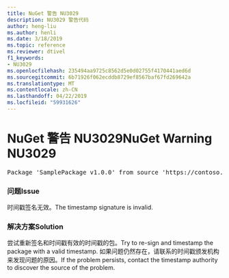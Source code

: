 ```yaml
---
title: NuGet 警告 NU3029
description: NU3029 警告代码
author: heng-liu
ms.author: henli
ms.date: 3/18/2019
ms.topic: reference
ms.reviewer: dtivel
f1_keywords:
- NU3029
ms.openlocfilehash: 235494aa9725c8562d5e0d02755f4170441aed6d
ms.sourcegitcommit: 6b71926f062ecddb8729ef8567baf67fd269642a
ms.translationtype: MT
ms.contentlocale: zh-CN
ms.lasthandoff: 04/22/2019
ms.locfileid: "59931626"
---
```

# <a name="nuget-warning-nu3029"></a><span data-ttu-id="376e3-103">NuGet 警告 NU3029</span><span class="sxs-lookup"><span data-stu-id="376e3-103">NuGet Warning NU3029</span></span>

<pre>Package 'SamplePackage v1.0.0' from source 'https://contoso.com/index.json': The timestamp signature is invalid.</pre>

### <a name="issue"></a><span data-ttu-id="376e3-104">问题</span><span class="sxs-lookup"><span data-stu-id="376e3-104">Issue</span></span>

<span data-ttu-id="376e3-105">时间戳签名无效。</span><span class="sxs-lookup"><span data-stu-id="376e3-105">The timestamp signature is invalid.</span></span>


### <a name="solution"></a><span data-ttu-id="376e3-106">解决方案</span><span class="sxs-lookup"><span data-stu-id="376e3-106">Solution</span></span>

<span data-ttu-id="376e3-107">尝试重新签名和时间戳有效的时间戳的包。</span><span class="sxs-lookup"><span data-stu-id="376e3-107">Try to re-sign and timestamp the package with a valid timestamp.</span></span> <span data-ttu-id="376e3-108">如果问题仍然存在，请联系的时间戳颁发机构来发现问题的原因。</span><span class="sxs-lookup"><span data-stu-id="376e3-108">If the problem persists, contact the timestamp authority to discover the source of the problem.</span></span>